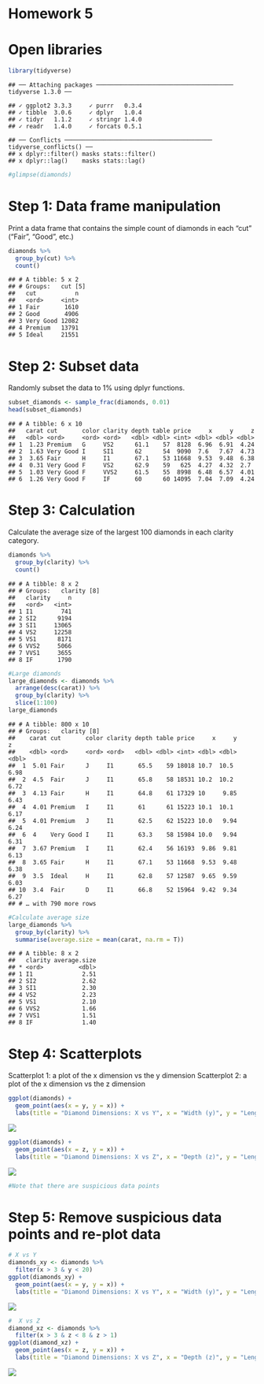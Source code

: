 **Homework 5**
================

# Open libraries

``` r
library(tidyverse)
```

    ## ── Attaching packages ─────────────────────────────────────── tidyverse 1.3.0 ──

    ## ✓ ggplot2 3.3.3     ✓ purrr   0.3.4
    ## ✓ tibble  3.0.6     ✓ dplyr   1.0.4
    ## ✓ tidyr   1.1.2     ✓ stringr 1.4.0
    ## ✓ readr   1.4.0     ✓ forcats 0.5.1

    ## ── Conflicts ────────────────────────────────────────── tidyverse_conflicts() ──
    ## x dplyr::filter() masks stats::filter()
    ## x dplyr::lag()    masks stats::lag()

``` r
#glimpse(diamonds)
```

# Step 1: Data frame manipulation

Print a data frame that contains the simple count of diamonds in each
“cut” (“Fair”, “Good”, etc.)

``` r
diamonds %>%
  group_by(cut) %>%
  count()
```

    ## # A tibble: 5 x 2
    ## # Groups:   cut [5]
    ##   cut           n
    ##   <ord>     <int>
    ## 1 Fair       1610
    ## 2 Good       4906
    ## 3 Very Good 12082
    ## 4 Premium   13791
    ## 5 Ideal     21551

# Step 2: Subset data

Randomly subset the data to 1% using dplyr functions.

``` r
subset_diamonds <- sample_frac(diamonds, 0.01)
head(subset_diamonds)
```

    ## # A tibble: 6 x 10
    ##   carat cut       color clarity depth table price     x     y     z
    ##   <dbl> <ord>     <ord> <ord>   <dbl> <dbl> <int> <dbl> <dbl> <dbl>
    ## 1  1.23 Premium   G     VS2      61.1    57  8128  6.96  6.91  4.24
    ## 2  1.63 Very Good I     SI1      62      54  9090  7.6   7.67  4.73
    ## 3  3.65 Fair      H     I1       67.1    53 11668  9.53  9.48  6.38
    ## 4  0.31 Very Good F     VS2      62.9    59   625  4.27  4.32  2.7 
    ## 5  1.03 Very Good F     VVS2     61.5    55  8998  6.48  6.57  4.01
    ## 6  1.26 Very Good F     IF       60      60 14095  7.04  7.09  4.24

# Step 3: Calculation

Calculate the average size of the largest 100 diamonds in each clarity
category.

``` r
diamonds %>%
  group_by(clarity) %>%
  count()
```

    ## # A tibble: 8 x 2
    ## # Groups:   clarity [8]
    ##   clarity     n
    ##   <ord>   <int>
    ## 1 I1        741
    ## 2 SI2      9194
    ## 3 SI1     13065
    ## 4 VS2     12258
    ## 5 VS1      8171
    ## 6 VVS2     5066
    ## 7 VVS1     3655
    ## 8 IF       1790

``` r
#Large diamonds
large_diamonds <- diamonds %>%
  arrange(desc(carat)) %>%
  group_by(clarity) %>%
  slice(1:100)
large_diamonds
```

    ## # A tibble: 800 x 10
    ## # Groups:   clarity [8]
    ##    carat cut       color clarity depth table price     x     y     z
    ##    <dbl> <ord>     <ord> <ord>   <dbl> <dbl> <int> <dbl> <dbl> <dbl>
    ##  1  5.01 Fair      J     I1       65.5    59 18018 10.7  10.5   6.98
    ##  2  4.5  Fair      J     I1       65.8    58 18531 10.2  10.2   6.72
    ##  3  4.13 Fair      H     I1       64.8    61 17329 10     9.85  6.43
    ##  4  4.01 Premium   I     I1       61      61 15223 10.1  10.1   6.17
    ##  5  4.01 Premium   J     I1       62.5    62 15223 10.0   9.94  6.24
    ##  6  4    Very Good I     I1       63.3    58 15984 10.0   9.94  6.31
    ##  7  3.67 Premium   I     I1       62.4    56 16193  9.86  9.81  6.13
    ##  8  3.65 Fair      H     I1       67.1    53 11668  9.53  9.48  6.38
    ##  9  3.5  Ideal     H     I1       62.8    57 12587  9.65  9.59  6.03
    ## 10  3.4  Fair      D     I1       66.8    52 15964  9.42  9.34  6.27
    ## # … with 790 more rows

``` r
#Calculate average size
large_diamonds %>%
  group_by(clarity) %>%
  summarise(average.size = mean(carat, na.rm = T))
```

    ## # A tibble: 8 x 2
    ##   clarity average.size
    ## * <ord>          <dbl>
    ## 1 I1              2.51
    ## 2 SI2             2.62
    ## 3 SI1             2.30
    ## 4 VS2             2.23
    ## 5 VS1             2.10
    ## 6 VVS2            1.66
    ## 7 VVS1            1.51
    ## 8 IF              1.40

# Step 4: Scatterplots

Scatterplot 1: a plot of the x dimension vs the y dimension Scatterplot
2: a plot of the x dimension vs the z dimension

``` r
ggplot(diamonds) +
  geom_point(aes(x = y, y = x)) +
  labs(title = "Diamond Dimensions: X vs Y", x = "Width (y)", y = "Length (x)")
```

![](hw_5_files/figure-gfm/unnamed-chunk-5-1.png)<!-- -->

``` r
ggplot(diamonds) +
  geom_point(aes(x = z, y = x)) +
  labs(title = "Diamond Dimensions: X vs Z", x = "Depth (z)", y = "Length (x)")
```

![](hw_5_files/figure-gfm/unnamed-chunk-5-2.png)<!-- -->

``` r
#Note that there are suspicious data points
```

# Step 5: Remove suspicious data points and re-plot data

``` r
# X vs Y
diamonds_xy <- diamonds %>%
  filter(x > 3 & y < 20)
ggplot(diamonds_xy) +
  geom_point(aes(x = y, y = x)) +
  labs(title = "Diamond Dimensions: X vs Y", x = "Width (y)", y = "Length (x)")
```

![](hw_5_files/figure-gfm/unnamed-chunk-6-1.png)<!-- -->

``` r
#  X vs Z
diamond_xz <- diamonds %>%
  filter(x > 3 & z < 8 & z > 1)
ggplot(diamond_xz) +
  geom_point(aes(x = z, y = x)) +
  labs(title = "Diamond Dimensions: X vs Z", x = "Depth (z)", y = "Length (x)")
```

![](hw_5_files/figure-gfm/unnamed-chunk-6-2.png)<!-- -->
